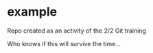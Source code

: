 # example
Repo created as an activity of the 2/2 Git training

Who knows if this will survive the time...
